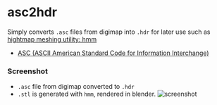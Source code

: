 # asc2hdr

Simply converts `.asc` files from digimap into `.hdr` for later use such as [hightmap meshing utility: hmm](https://github.com/fogleman/hmm)

- [ASC (ASCII American Standard Code for Information Interchange)](https://digimap.edina.ac.uk/webhelp/digimapsupport/about.htm#common_help/data_download/data_formats.htm#ASC)


### Screenshot
- `.asc` file from digimap converted to `.hdr`
- `.stl` is generated with `hmm`, rendered in blender.
![screenshot](https://user-images.githubusercontent.com/317202/64077727-f6f19b80-ccca-11e9-8d2c-075dfcc0df28.png)

